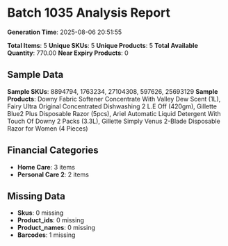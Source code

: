 # Batch 1035 Analysis Report

**Generation Time**: 2025-08-06 20:51:55

**Total Items**: 5
**Unique SKUs**: 5
**Unique Products**: 5
**Total Available Quantity**: 770.00
**Near Expiry Products**: 0

## Sample Data
**Sample SKUs**: 8894794, 1763234, 27104308, 597626, 25693129
**Sample Products**: Downy Fabric Softener Concentrate With Valley Dew Scent (1L), Fairy Ultra Original Concentrated Dishwashing 2 L.E Off (420gm), Gillette Blue2 Plus Disposable Razor (5pcs), Ariel Automatic Liquid Detergent With Touch Of Downy 2 Packs (3.3L), Gillette Simply Venus 2-Blade Disposable Razor for Women (4 Pieces)

## Financial Categories
- **Home Care**: 3 items
- **Personal Care 2**: 2 items

## Missing Data
- **Skus**: 0 missing
- **Product_ids**: 0 missing
- **Product_names**: 0 missing
- **Barcodes**: 1 missing
